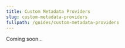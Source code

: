 ```yaml
---
title: Custom Metadata Providers
slug: custom-metadata-providers
fullpath: /guides/custom-metadata-providers
---
```


Coming soon...
